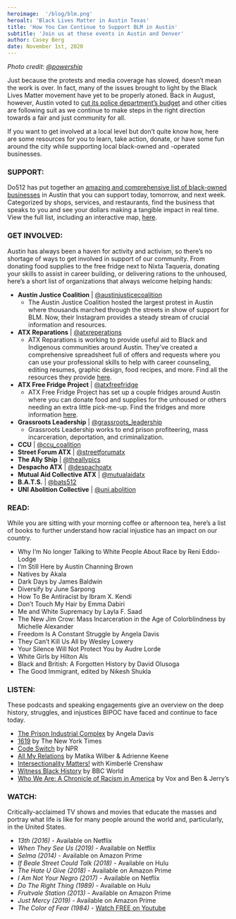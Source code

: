 ```yaml
---
heroimage:  '/blog/blm.png'
heroalt: 'Black Lives Matter in Austin Texas'
title: 'How You Can Continue to Support BLM in Austin'
subtitle: 'Join us at these events in Austin and Denver'
author: Casey Berg
date: November 1st, 2020
---
```

*Photo credit: [@powership](https://www.instagram.com/powerstrip/?hl=en)*

Just because the protests and media coverage has slowed, doesn’t mean the work is over. In fact, many of the issues brought to light by the Black Lives Matter movement have yet to be properly atoned. Back in August, however, Austin voted to [cut its police department’s budget](https://www.texastribune.org/2020/08/13/austin-city-council-cut-police-budget-defund/) and other cities are following suit as we continue to make steps in the right direction towards a fair and just community for all.

If you want to get involved at a local level but don’t quite know how, here are some resources for you to learn, take action, donate, or have some fun around the city while supporting local black-owned and -operated businesses. 

### SUPPORT: 
Do512 has put together an [amazing and comprehensive list of black-owned businesses](https://do512.com/p/black-owned-businesses-in-austin) in Austin that you can support today, tomorrow, and next week. Categorized by shops, services, and restaurants, find the business that speaks to you and see your dollars making a tangible impact in real time. View the full list, including an interactive map, [here](https://do512.com/p/black-owned-businesses-in-austin).

### GET INVOLVED:
Austin has always been a haven for activity and activism, so there’s no shortage of ways to get involved in support of our community. From donating food supplies to the free fridge next to Nixta Taqueria, donating your skills to assist in career building, or delivering rations to the unhoused, here’s a short list of organizations that always welcome helping hands:
- **Austin Justice Coalition** | [@austinjusticecoalition](https://www.instagram.com/austinjusticecoalition/?hl=en)
    - The Austin Justice Coalition hosted the largest protest in Austin where thousands marched through the streets in show of support for BLM. Now, their Instagram provides a steady stream of crucial information and resources. 
- **ATX Reparations** | [@atxreperations](https://www.instagram.com/atxreparations/?hl=en)
    - ATX Reparations is working to provide useful aid to Black and Indigenous communities around Austin. They’ve created a comprehensive spreadsheet full of offers and requests where you can use your professional skills to help with career counseling, editing resumes, graphic design, food recipes, and more. Find all the resources they provide [here](https://linktr.ee/atxreparations/).
- **ATX Free Fridge Project** | [@atxfreefridge](https://www.instagram.com/atxfreefridge/?hl=en)
    - ATX Free Fridge Project has set up a couple fridges around Austin where you can donate food and supplies for the unhoused or others needing an extra little pick-me-up. Find the fridges and more information [here](https://linktr.ee/atxfreefridge/). 
- **Grassroots Leadership** | [@grassroots_leadership](https://www.instagram.com/grassroots_leadership/?hl=en)
    - Grassroots Leadership works to end prison profiteering, mass incarceration, deportation, and criminalization.
- **CCU** | [@ccu_coalition](https://www.instagram.com/ccu_coalition/?hl=en)
- **Street Forum ATX** | [@streetforumatx](https://www.instagram.com/streetforumatx/?hl=en)
- **The Ally Ship** | [@theallypics](https://www.instagram.com/theallypics/)
- **Despacho ATX** | [@despachoatx](https://www.instagram.com/despachoatx/?hl=en)
- **Mutual Aid Collective ATX** | [@mutualaidatx](https://www.instagram.com/mutualaidatx/?hl=en)
- **B.A.T.S.** | [@bats512](https://www.instagram.com/bats512/)
- **UNI Abolition Collective** | [@uni.abolition](https://www.instagram.com/uni.abolition/?hl=en)

### READ:
While you are sitting with your morning coffee or afternoon tea, here’s a list of books to further understand how racial injustice has an impact on our country. 

- Why I’m No longer Talking to White People About Race by Reni Eddo-Lodge
- I’m Still Here by Austin Channing Brown
- Natives by Akala
- Dark Days by James Baldwin
- Diversify by June Sarpong
- How To Be Antiracist by Ibram X. Kendi
- Don’t Touch My Hair by Emma Dabiri  
- Me and White Supremacy by Layla F. Saad
- The New Jim Crow: Mass Incarceration in the Age of Colorblindness by Michelle Alexander
- Freedom Is A Constant Struggle by Angela Davis
- They Can’t Kill Us All by Wesley Lowery
- Your Silence Will Not Protect You by Audre Lorde
- White Girls by Hilton Als
- Black and British: A Forgotten History by David Olusoga
- The Good Immigrant, edited by Nikesh Shukla

### LISTEN:
These podcasts and speaking engagements give an overview on the deep history, struggles, and injustices BIPOC have faced and continue to face today.

- [The Prison Industrial Complex](https://open.spotify.com/album/4CAWyoeSPevGr4NyTD9U3U) by Angela Davis
- [1619](https://www.nytimes.com/2020/01/23/podcasts/1619-podcast.html) by The New York Times
- [Code Switch](https://www.npr.org/sections/codeswitch/) by NPR
- [All My Relations](https://open.spotify.com/show/4mHQR9Xkhl5ZAOJndFA3uT) by Matika Wilber & Adrienne Keene
- [Intersectionality Matters!](https://open.spotify.com/show/5CEVNLkyQ1kAx2MTSJZJLP) with Kimberlé Crenshaw
- [Witness Black History](https://open.spotify.com/show/722vbB8JrFU1VNayZH93Pu) by BBC World
- [Who We Are: A Chronicle of Racism in America](https://open.spotify.com/show/23fiv7gIOPexgjXAWhTITZ) by Vox and Ben & Jerry’s

### WATCH:
Critically-acclaimed TV shows and movies that educate the masses and portray what life is like for many people around the world and, particularly, in the United States. 

- *13th (2016)* - Available on Netflix
- *When They See Us (2019)* - Available on Netflix
- *Selma (2014)* - Available on Amazon Prime
- *If Beale Street Could Talk (2018)*  - Available on Hulu
- *The Hate U Give (2018)* - Available on Amazon Prime
- *I Am Not Your Negro (2017)* - Available on Netflix
- *Do The Right Thing (1989)* - Available on Hulu
- *Fruitvale Station (2013)* - Available on Amazon Prime
- *Just Mercy (2019)* - Available on Amazon Prime
- *The Color of Fear (1984)* - [Watch FREE on Youtube](https://www.youtube.com/watch?v=vv6oRtp71_o&ab_channel=ChiefEphraimAhmathPagai)
